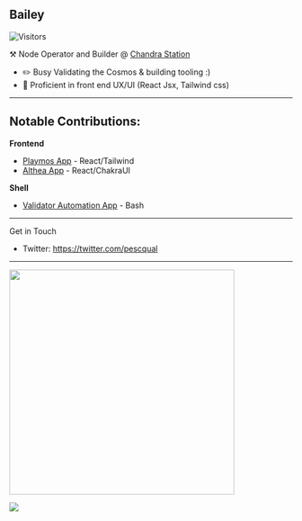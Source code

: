 ## Bailey
![Visitors](https://visitor-badge.laobi.icu/badge?page_id=pescqual)

:hammer_and_pick: Node Operator and Builder @ [Chandra Station](https://chandrastation.com)
-   :pencil2: Busy Validating the Cosmos & building tooling :)
-   :pencil: Proficient in front end UX/UI (React Jsx, Tailwind css)

---
## Notable Contributions:
**Frontend**
* [Playmos App](https://github.com/playmos-labs/playmos) - React/Tailwind
* [Althea App](https://github.com/chalabi2/althea-app) - React/ChakraUI
  
**Shell**
* [Validator Automation App](https://github.com/ChandraStation/Cosmos-Node-Automation) - Bash
---

Get in Touch
- Twitter: https://twitter.com/pescqual

---


<img align='center' src='https://user-images.githubusercontent.com/87731208/177434745-3c3d322d-46c5-47a7-bc6b-4d5c3f48533f.gif' width='400'>


<a href=""> <img align="left" src="https://github-readme-stats-sigma-five.vercel.app/api/?username=pescqual&theme=react&line_height=40&hide=css"/> </a>
